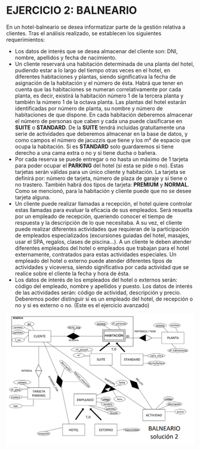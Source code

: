# EJERCICIO 2: BALNEARIO

En un hotel-balneario se desea informatizar parte de la gestión relativa a clientes. Tras el análisis realizado, se establecen los siguientes requerimientos:

- Los datos de interés que se desea almacenar del cliente son: DNI, nombre, apellidos y fecha de nacimiento.
- Un cliente reservará una habitación determinada de una planta del hotel, pudiendo estar a lo largo del tiempo otras veces en el hotel, en diferentes habitaciones y plantas, siendo significativa la fecha de asignación de la habitación y el número de ésta. Habrá que tener en cuenta que las habitaciones se numeran correlativamente por cada planta, es decir, existirá la habitación número 1 de la tercera planta y también la número 1 de la octava planta. Las plantas del hotel estarán identificadas por número de planta, su nombre y número de habitaciones de que dispone. En cada habitación deberemos almacenar el número de personas que caben y cada una puede clasificarse en **SUITE** o **STANDARD**. De la **SUITE** tendrá incluidas gratuitamente una serie de actividades que deberemos almacenar en la base de datos, y como campos el número de jacuzzis que tiene y los m² de espacio que ocupa la habitación. Si es **STANDARD** solo guardaremos si tiene derecho a una cama extra o no y si tiene ducha o bañera.
- Por cada reserva se puede entregar o no hasta un máximo de 1 tarjeta para poder ocupar el **PARKING** del hotel (si esta se pide o no). Estas tarjetas serán válidas para un único cliente y habitación. La tarjeta se definirá por: número de tarjeta, número de plaza de garaje y si tiene o no trastero. También habrá dos tipos de tarjeta: **PREMIUM** y **NORMAL**. Como se mencionó, para la habitación y cliente puede que no se desee tarjeta alguna.
- Un cliente puede realizar llamadas a recepción, el hotel quiere controlar estas llamadas para evaluar la eficacia de sus empleados. Será resuelta por un empleado de recepción, queriendo conocer el tiempo de respuesta y la descripción de lo que necesitaba. A su vez, el cliente puede realizar diferentes actividades que requieran de la participación de empleados especializados (excursiones guiadas del hotel, masajes, usar el SPA, regalos, clases de piscina…). A un cliente le deben atender diferentes empleados del hotel o empleados que trabajan para el hotel externamente, contratados para estas actividades especiales. Un empleado del hotel o externo puede atender diferentes tipos de actividades y viceversa, siendo significativa por cada actividad que se realice sobre el cliente la fecha y hora de ésta.
- Los datos de interés de los empleados del hotel o externos serán: código del empleado, nombre y apellidos y puesto. Los datos de interés de las actividades serán: código de actividad, descripción y precio. Deberemos poder distinguir si es un empleado del hotel, de recepción o no y si es externo o no. (Este es el ejercicio avanzado)


![Solucion del ejercicio](solucion2.png)